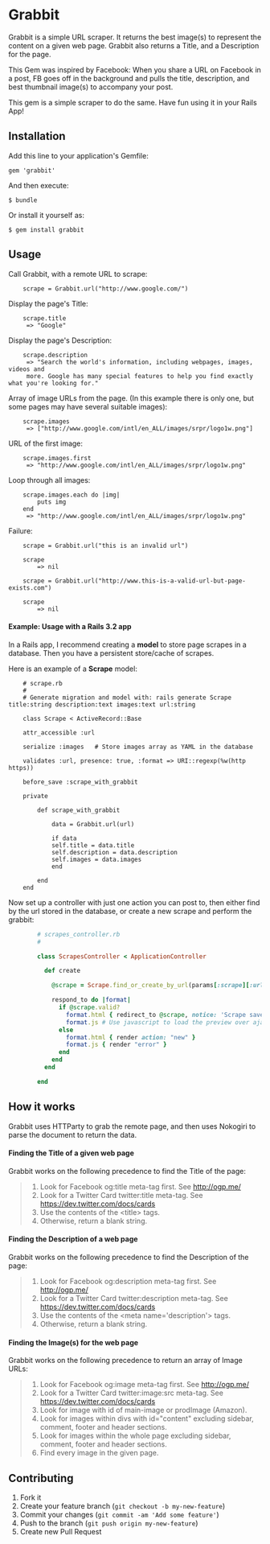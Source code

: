# Grabbit

Grabbit is a simple URL scraper. 
It returns the best image(s) to represent the content on a given web page. 
Grabbit also returns a Title, and a Description for the page.

This Gem was inspired by Facebook: When you share a URL on Facebook in a post, FB goes off in the background and pulls the title, description, and best thumbnail image(s) to accompany your post. 

This gem is a simple scraper to do the same. Have fun using it in your Rails App!

## Installation

Add this line to your application's Gemfile:

    gem 'grabbit'

And then execute:

    $ bundle

Or install it yourself as:

    $ gem install grabbit

## Usage
		
Call Grabbit, with a remote URL to scrape:
		
		scrape = Grabbit.url("http://www.google.com/")

Display the page's Title:
		
		scrape.title 
		 => "Google"

Display the page's Description:
		
		scrape.description 
		 => "Search the world's information, including webpages, images, videos and
		 more. Google has many special features to help you find exactly what you're looking for."

Array of image URLs from the page. (In this example there is only one, but some pages may have several suitable images):
		
		scrape.images 
		 => ["http://www.google.com/intl/en_ALL/images/srpr/logo1w.png"]
		
URL of the first image:

		scrape.images.first 
		 => "http://www.google.com/intl/en_ALL/images/srpr/logo1w.png"

Loop through all images:

		scrape.images.each do |img|
			puts img
		end
		 => "http://www.google.com/intl/en_ALL/images/srpr/logo1w.png"		

Failure:
	
		scrape = Grabbit.url("this is an invalid url")
		
		scrape
			=> nil	

		scrape = Grabbit.url("http://www.this-is-a-valid-url-but-page-exists.com")
		
		scrape
			=> nil		


#### Example: Usage with a Rails 3.2 app

In a Rails app, I recommend creating a **model** to store page scrapes in a database. Then you have a persistent store/cache of scrapes. 

Here is an example of a **Scrape** model:

		# scrape.rb
		#
		# Generate migration and model with: rails generate Scrape title:string description:text images:text url:string

		class Scrape < ActiveRecord::Base
  		
  		attr_accessible :url

  		serialize :images 	# Store images array as YAML in the database

  		validates :url, presence: true, :format => URI::regexp(%w(http https))

  		before_save :scrape_with_grabbit

  		private

	  		def scrape_with_grabbit
	    
	    		data = Grabbit.url(url)
	    		
	    		if data
	      		self.title = data.title
	      		self.description = data.description
	      		self.images = data.images
	    		end

	  		end
		end

Now set up a controller with just one action you can post to, then either find by the url stored in the database, or create a new scrape and perform the grabbit:

```ruby
		# scrapes_controller.rb
		#

		class ScrapesController < ApplicationController

		  def create

		    @scrape = Scrape.find_or_create_by_url(params[:scrape][:url])

		    respond_to do |format|
		      if @scrape.valid?
		        format.html { redirect_to @scrape, notice: 'Scrape saved.' }
		        format.js # Use javascript to load the preview over ajax etc.
		      else
		        format.html { render action: "new" }
		        format.js { render "error" }
		      end
		    end
		  end

		end
```

## How it works

Grabbit uses HTTParty to grab the remote page, and then uses Nokogiri to parse the document to return the data. 

#### Finding the Title of a given web page

Grabbit works on the following precedence to find the Title of the page:

> 1. Look for Facebook og:title meta-tag first. See http://ogp.me/
> 2. Look for a Twitter Card twitter:title meta-tag. See https://dev.twitter.com/docs/cards
> 3. Use the contents of the &lt;title&gt; tags.
> 4. Otherwise, return a blank string.

#### Finding the Description of a web page

Grabbit works on the following precedence to find the Description of the page:

> 1. Look for Facebook og:description meta-tag first. See http://ogp.me/
> 2. Look for a Twitter Card twitter:description meta-tag. See https://dev.twitter.com/docs/cards
> 3. Use the contents of the &lt;meta name='description'&gt; tags.
> 4. Otherwise, return a blank string.

#### Finding the Image(s) for the web page

Grabbit works on the following precedence to return an array of Image URLs:

> 1. Look for Facebook og:image meta-tag first. See http://ogp.me/
> 2. Look for a Twitter Card twitter:image:src meta-tag. See https://dev.twitter.com/docs/cards
> 3. Look for image with id of main-image or prodImage (Amazon).
> 3. Look for images within divs with id="content" excluding sidebar, comment, footer and header sections.
> 4. Look for images within the whole page excluding sidebar, comment, footer and header sections.
> 3. Find every image in the given page.

		



## Contributing

1. Fork it
2. Create your feature branch (`git checkout -b my-new-feature`)
3. Commit your changes (`git commit -am 'Add some feature'`)
4. Push to the branch (`git push origin my-new-feature`)
5. Create new Pull Request
